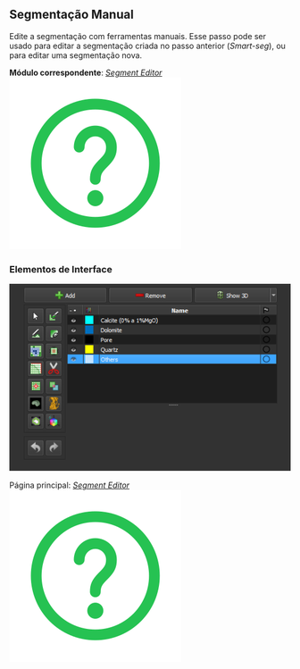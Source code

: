 ## Segmentação Manual

Edite a segmentação com ferramentas manuais. Esse passo pode ser usado para editar a segmentação criada no passo anterior (*Smart-seg*), ou para editar uma segmentação nova.

**Módulo correspondente**: *[Segment Editor](../Modulos/SegmentEditor.md)*
<a href="../Modulos/SegmentEditor.html">
    <img alt="Know More" src="../../assets/icons/saiba_mais.svg" class="know-more-icon">
</a>

### Elementos de Interface

![Segmentação Manual](images/manual_seg.png)

Página principal: *[Segment Editor](../Modulos/SegmentEditor.md)*
<a href="../Modulos/SegmentEditor.html">
    <img alt="Know More" src="../../assets/icons/saiba_mais.svg" class="know-more-icon">
</a>